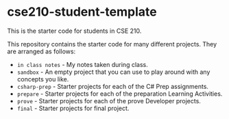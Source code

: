 # cse210-student-template
This is the starter code for students in CSE 210.

This repository contains the starter code for many different projects. They are arranged as follows:

* `in class notes` - My notes taken during class.
* `sandbox` - An empty project that you can use to play around with any concepts you like.
* `csharp-prep` - Starter projects for each of the C# Prep assignments.
* `prepare` - Starter projects for each of the preparation Learning Activities.
* `prove` - Starter projects for each of the prove Developer projects.
* `final` - Starter projects for final project.
